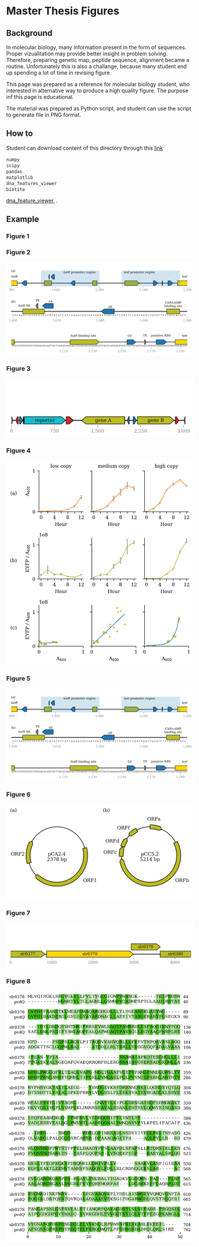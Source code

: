# Master Thesis Figures

## Background
In molecular biology, many information present in the form of sequences.
Proper vizualitation may provide better insight in problem solving.
Therefore, preparing genetic map, peptide sequence, alignment became a routine.
Unfortunately this is also a challange,
because many student end up spending a lot of time in revising figure.

This page was prepared as a reference for molecular biology student,
who interested in alternative way to produce a high quality figure.
The purpose inf this page is educational.

The material was prepared as Python script,
and student can use the script to
generate file in PNG format.

## How to
Student can download content of this directory through this 
[link](https://github.com/katondr/master-thesis-figure)
```
numpy
scipy
pandas
matplotlib
dna_features_viewer
biotite
```
[dna_feature_viewer](https://github.com/Edinburgh-Genome-Foundry/DnaFeaturesViewer), .

## Example
### Figure 1
<!--
![figure-1](./figure/fig-1.png)
-->
### Figure 2
![figure-2](./figure/fig-2.png)
### Figure 3
![figure-3](./figure/fig-3.png)
### Figure 4
![figure-4](./figure/fig-4.png)
### Figure 5
![figure-5](./figure/fig-5.png)
### Figure 6
![figure-6](./figure/fig-6.png)
### Figure 7
![figure-7](./figure/fig-7.png)
### Figure 8
![figure-8](./figure/fig-8.png)
